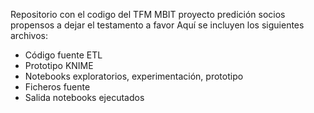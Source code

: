 Repositorio con el codigo del TFM MBIT proyecto predición socios propensos a dejar el testamento a favor
Aquí se incluyen los siguientes archivos:
- Código fuente ETL
- Prototipo KNIME
- Notebooks exploratorios, experimentación, prototipo
- Ficheros fuente
- Salida notebooks ejecutados

